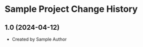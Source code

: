 Sample Project Change History
====================

1.0 (2024-04-12)
----------------
* Created by Sample Author
